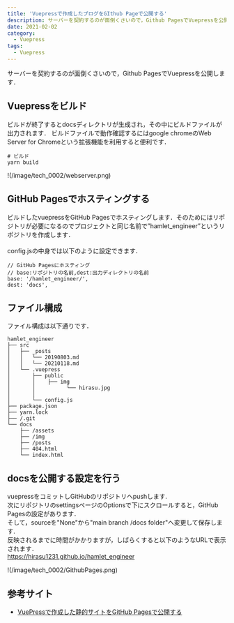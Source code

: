 ```yaml
---
title: 'Vuepressで作成したブログをGIthub Pageで公開する'
description: サーバーを契約するのが面倒くさいので，Github PagesでVuepressを公開します．
date: 2021-02-02
category: 
  - Vuepress
tags:
  - Vuepress
---
```

サーバーを契約するのが面倒くさいので，Github PagesでVuepressを公開します．

<!-- more -->

<ClientOnly>
  <CallInArticleAdsense />
</ClientOnly>






## Vuepressをビルド
ビルドが終了するとdocsディレクトリが生成され，その中にビルドファイルが出力されます．
ビルドファイルで動作確認するにはgoogle chromeのWeb Server for Chromeという拡張機能を利用すると便利です．
```
# ビルド
yarn build
```
!(/image/tech_0002/webserver.png)


## GitHub Pagesでホスティングする
ビルドしたvuepressをGitHub Pagesでホスティングします．そのためにはリポジトリが必要になるのでプロジェクトと同じ名前で”hamlet_engineer”というリポジトリを作成します．<br>
<br>
config.jsの中身では以下のように設定できます．
```
// GitHub Pagesにホスティング
// base:リポジトリの名前,dest:出力ディレクトリの名前
base: '/hamlet_engineer/',
dest: 'docs', 
```

## ファイル構成
ファイル構成は以下通りです．
```
hamlet_engineer
├── src
│   ├── _posts
│   │   └── 20190803.md
│   │   └── 20210118.md
│   └── .vuepress
│       ├── public
│       │    ├── img
│       │          └── hirasu.jpg
│       │    
│       └── config.js
├── package.json
├── yarn.lock
├── /.git
└── docs
    ├── /assets
    ├── /img
    ├── /posts
    ├── 404.html
    └── index.html
```

## docsを公開する設定を行う
vuepressをコミットしGitHubのリポジトリへpushします.<br>
次にリポジトリのsettingsページのOptionsで下にスクロールすると，GitHub Pagesの設定があります．<br>
そして，sourceを"None"から"main branch /docs folder"へ変更して保存します.<br>
反映されるまでに時間がかかりますが，しばらくすると以下のようなURLで表示されます．<br>
https://hirasu1231.github.io/hamlet_engineer

!(/image/tech_0002/GithubPages.png)

## 参考サイト
- [VuePressで作成した静的サイトをGitHub Pagesで公開する](https://qiita.com/rubytomato@github/items/f8153f0d00f89ba87ed5#docs%E3%82%92%E5%85%AC%E9%96%8B%E3%81%99%E3%82%8B%E8%A8%AD%E5%AE%9A%E3%82%92%E8%A1%8C%E3%81%86)





<ClientOnly>
  <CallInArticleAdsense />
</ClientOnly>